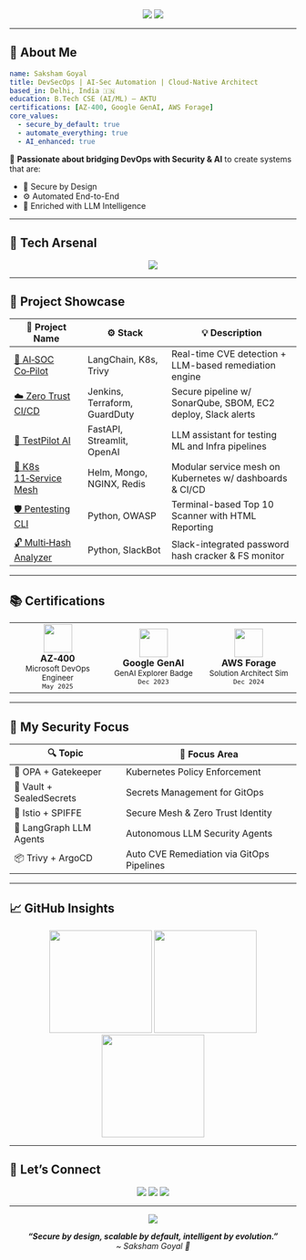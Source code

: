
<!-- 🌐 Saksham Goyal - Animated Professional DevSecOps Portfolio -->

<!-- HEADER -->
<div align="center">

<img src="https://capsule-render.vercel.app/api?type=waving&color=0:00ADB5,100:222831&height=250&section=header&text=Saksham%20Goyal%20👨‍💻&fontSize=45&fontColor=ffffff" />

<img src="https://readme-typing-svg.demolab.com?font=Fira+Code&weight=600&pause=1000&color=00ADB5&center=true&width=800&lines=DevSecOps+Engineer+%7C+Cloud+Security+%7C+LLM+Automation+Builder;Zero+Trust+Pipelines+%F0%9F%94%92+%7C+AI+Security+Ops+%F0%9F%A7%A0+%7C+B.Tech+Final+Year;Let's+Secure+and+Automate+the+Future+Together!+%F0%9F%9A%80" />

</div>

---

## 👋 About Me

```yaml
name: Saksham Goyal
title: DevSecOps | AI-Sec Automation | Cloud-Native Architect
based_in: Delhi, India 🇮🇳
education: B.Tech CSE (AI/ML) – AKTU
certifications: [AZ-400, Google GenAI, AWS Forage]
core_values:
  - secure_by_default: true
  - automate_everything: true
  - AI_enhanced: true
````

🚀 **Passionate about bridging DevOps with Security & AI** to create systems that are:

* 🔐 Secure by Design
* ⚙️ Automated End-to-End
* 🤖 Enriched with LLM Intelligence

---

## 🧠 Tech Arsenal

<div align="center">
  <img src="https://skillicons.dev/icons?i=python,bash,linux,docker,kubernetes,terraform,aws,azure,jenkins,github,fastapi,streamlit,vscode,nginx,gitlab,postman,pytorch" />
</div>

---

## 💎 Project Showcase

| 🚀 Project Name                                                             | ⚙️ Stack                      | 💡 Description                                               |
| --------------------------------------------------------------------------- | ----------------------------- | ------------------------------------------------------------ |
| [🔐 AI‑SOC Co‑Pilot](https://github.com/sakshamgoyal01/ai-soc-copilot)      | LangChain, K8s, Trivy         | Real-time CVE detection + LLM-based remediation engine       |
| [☁️ Zero Trust CI/CD](https://github.com/sakshamgoyal01)                    | Jenkins, Terraform, GuardDuty | Secure pipeline w/ SonarQube, SBOM, EC2 deploy, Slack alerts |
| [🧪 TestPilot AI](https://github.com/sakshamgoyal01/testpilot-ai)           | FastAPI, Streamlit, OpenAI    | LLM assistant for testing ML and Infra pipelines             |
| [🐳 K8s 11‑Service Mesh](https://github.com/sakshamgoyal01/k8s-11-services) | Helm, Mongo, NGINX, Redis     | Modular service mesh on Kubernetes w/ dashboards & CI/CD     |
| [🛡️ Pentesting CLI](https://github.com/sakshamgoyal01)                     | Python, OWASP                 | Terminal-based Top 10 Scanner with HTML Reporting            |
| [🔓 Multi‑Hash Analyzer](https://github.com/sakshamgoyal01)                 | Python, SlackBot              | Slack-integrated password hash cracker & FS monitor          |

---

## 📚 Certifications

<div align="center">
  <table>
    <tr>
      <td align="center" width="200">
        <img src="https://cdn-icons-png.flaticon.com/512/732/732221.png" width="50"/><br>
        <strong>AZ‑400</strong><br>
        <sub>Microsoft DevOps Engineer</sub><br>
        <sup><code>May 2025</code></sup>
      </td>
      <td align="center" width="200">
        <img src="https://cdn-icons-png.flaticon.com/512/6124/6124995.png" width="50"/><br>
        <strong>Google GenAI</strong><br>
        <sub>GenAI Explorer Badge</sub><br>
        <sup><code>Dec 2023</code></sup>
      </td>
      <td align="center" width="200">
        <img src="https://cdn-icons-png.flaticon.com/512/919/919825.png" width="50"/><br>
        <strong>AWS Forage</strong><br>
        <sub>Solution Architect Sim</sub><br>
        <sup><code>Dec 2024</code></sup>
      </td>
    </tr>
  </table>
</div>

---

## 🧭 My Security Focus

| 🔍 Topic                 | 📌 Focus Area                             |
| ------------------------ | ----------------------------------------- |
| 🔐 OPA + Gatekeeper      | Kubernetes Policy Enforcement             |
| 🔁 Vault + SealedSecrets | Secrets Management for GitOps             |
| 🧱 Istio + SPIFFE        | Secure Mesh & Zero Trust Identity         |
| 🤖 LangGraph LLM Agents  | Autonomous LLM Security Agents            |
| 📦 Trivy + ArgoCD        | Auto CVE Remediation via GitOps Pipelines |

---

## 📈 GitHub Insights

<div align="center">

<img src="https://github-readme-stats.vercel.app/api?username=sakshamgoyal01&show_icons=true&theme=tokyonight&hide_border=true&count_private=true&include_all_commits=true" height="180px" />
<img src="https://streak-stats.demolab.com?user=sakshamgoyal01&theme=tokyonight&hide_border=true" height="180px" />
<img src="https://github-readme-stats.vercel.app/api/top-langs/?username=sakshamgoyal01&layout=compact&theme=tokyonight&hide_border=true" height="180px" />

</div>

---

## 🤝 Let’s Connect

<div align="center">

<a href="mailto:sakshamgoyal0301@gmail.com"><img src="https://img.shields.io/badge/Email-%23D14836?style=for-the-badge&logo=gmail&logoColor=white"/></a> <a href="https://www.linkedin.com/in/saksham-goyal-ab3a1817b/"><img src="https://img.shields.io/badge/LinkedIn-%230077B5?style=for-the-badge&logo=linkedin&logoColor=white"/></a> <a href="https://github.com/sakshamgoyal01"><img src="https://img.shields.io/badge/GitHub-%23121011?style=for-the-badge&logo=github&logoColor=white"/></a>

</div>

---

<div align="center">

<img src="https://capsule-render.vercel.app/api?type=waving&color=0:00ADB5,100:222831&height=120&section=footer"/>

<i><strong>“Secure by design, scalable by default, intelligent by evolution.”</strong></i><br> <i>\~ Saksham Goyal 🚀</i>

</div>
